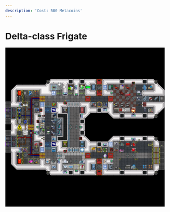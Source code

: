 ```yaml
---
description: 'Cost: 500 Metacoins'
---
```


# Delta-class Frigate

![](<../.gitbook/assets/image (29).png>)
